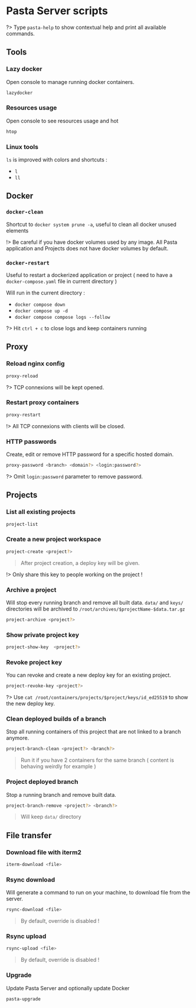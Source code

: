 # Pasta Server scripts


?> Type `pasta-help` to show contextual help and print all available commands.

## Tools

### Lazy docker

Open console to manage running docker containers.

```bash
lazydocker
```

### Resources usage

Open console to see resources usage and hot

```bash
htop
```

### Linux tools
`ls` is improved with colors and shortcuts :
- `l`
- `ll`

## Docker

### `docker-clean`

Shortcut to `docker system prune -a`, useful to clean all docker unused elements

!> Be careful if you have docker volumes used by any image. All Pasta application and Projects does not have docker volumes by default.

### `docker-restart`

Useful to restart a dockerized application or project ( need to have a `docker-compose.yaml` file in current directory )

Will run in the current directory :
- `docker compose down`
- `docker compose up -d`
- `docker compose compose logs --follow`

?> Hit `ctrl + c` to close logs and keep containers running


## Proxy

### Reload nginx config
```bash
proxy-reload
```

?> TCP connexions will be kept opened.

### Restart proxy containers

```bash
proxy-restart
```

!> All TCP connexions with clients will be closed.

### HTTP passwords

Create, edit or remove HTTP password for a specific hosted domain.

```bash
proxy-password <branch> <domain?> <login:password?>
```

?> Omit `login:password` parameter to remove password.


## Projects

### List all existing projects

```bash
project-list
```

### Create a new project workspace

```bash
project-create <project?>
```

> After project creation, a deploy key will be given.

!> Only share this key to people working on the project ! 

### Archive a project

Will stop every running branch and remove all built data.
`data/` and `keys/` directories will be archived to `/root/archives/$projectName-$data.tar.gz` 

```bash
project-archive <project?>
```

### Show private project key

```bash
project-show-key  <project?>
```

### Revoke project key

You can revoke and create a new deploy key for an existing project.

```bash
project-revoke-key <project?>
```

?> Use `cat /root/containers/projects/$project/keys/id_ed25519` to show the new deploy key.


### Clean deployed builds of a branch

Stop all running containers of this project that are not linked to a branch anymore.

```bash
project-branch-clean <project?> <branch?>
```

> Run it if you have 2 containers for the same branch ( content is behaving weirdly for example )

### Project deployed branch 

Stop a running branch and remove built data.

```bash
project-branch-remove <project?> <branch?>
```

> Will keep `data/` directory


## File transfer

### Download file with iterm2

```bash
iterm-download <file>
```

### Rsync download

Will generate a command to run on your machine, to download file from the server.

```bash
rsync-download <file>
```

> By default, override is disabled !

### Rsync upload


```bash
rsync-upload <file>
```

> By default, override is disabled !

### Upgrade

Update Pasta Server and optionally update Docker

```bash
pasta-upgrade
```
